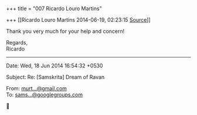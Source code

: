 +++
title = "007 Ricardo Louro Martins"

+++
[[Ricardo Louro Martins	2014-06-19, 02:23:15 [Source](https://groups.google.com/g/samskrita/c/ZCUoQRVONJc)]]



Thank you very much for your help and concern!  
  
Regards,  
Ricardo  
  
  

------------------------------------------------------------------------

Date: Wed, 18 Jun 2014 16:54:32 +0530

  
Subject: Re: \[Samskrita\] Dream of Ravan  

From: [murt...@gmail.com]()  
To: [sams...@googlegroups.com]()



